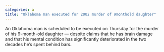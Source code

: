 ```yaml
---
categories: a
title: "Oklahoma man executed for 2002 murder of 9monthold daughter"
---
```

An Oklahoma man is scheduled to be executed on Thursday for the murder of his 9-month-old daughter — despite claims that he has brain damage and that his mental condition has significantly deteriorated in the two decades he’s spent behind bars.